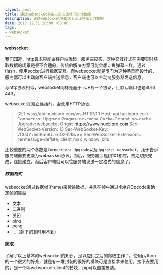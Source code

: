 ```yaml
---
layout: post
title: 通过websocket获取火币网比特币实时数据
description: 通过websocket获取火币网比特币实时数据
date: 2017.12.31 20:00 +08:00
tags: 
- websocket 
---
```


#### websocket

我们知道，http请求只能由客户端发起，服务端应答，这种交互模式在需要实时获取数据的场景是很不合适的，传统的解决方案可能会想斗鱼弹幕一样，通过flash，使用socket进行数据交互。而websocket就是专门为这种场景而设计的，服务器可以主动向客户端推送信息，客户端也可以主动向服务器发送信息。

与http协议相似，websocket同样是基于TCP的一个协议，且默认端口也是80和443。

websocket在建立连接时，会使用HTTP协议

> GET wss://api.huobipro.com/ws HTTP/1.1
> Host: api.huobipro.com
> Connection: Upgrade
> Pragma: no-cache
> Cache-Control: no-cache
> Upgrade: websocket
> Origin: https://www.huobipro.com
> Sec-WebSocket-Version: 13
> Sec-WebSocket-Key: VC6JY+i/mBm6UJEoOzR2Kw==
> Sec-WebSocket-Extensions: permessage-deflate; client_max_window_bits

比较重要的两个参数是`Connection: Upgrade`以及`Upgrade: websocket`，用于告诉服务端需要更改为websocket协议，而后，服务器会返回101相应，告之切换完成，连接建立。而后客户端就可以往服务端发送一定格式的信息了。

##### 数据格式

websocket通过数据帧(frame)来传输数据，并且在帧中通过4bit的Opcode来确定帧的类型

* 文本
* 二进制
* 关闭
* ping
* pong
* …（剩下的暂时用不到）

#### 爬取

了解了以上基本的websocket的知识，足以应付之后的爬取工作了。使用python的一个很大的好处，就是有一堆封装的很好的模块可是直接拿来使用，接下去要用的，是一个叫websocket-client的模块，pip可以直接安装。

##### 